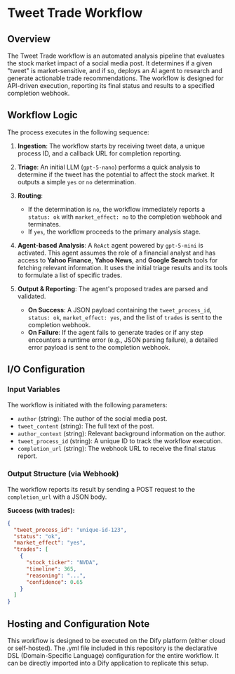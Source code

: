 # Tweet Trade Workflow

## Overview

The Tweet Trade workflow is an automated analysis pipeline that evaluates the stock market impact of a social media post. It determines if a given "tweet" is market-sensitive, and if so, deploys an AI agent to research and generate actionable trade recommendations. The workflow is designed for API-driven execution, reporting its final status and results to a specified completion webhook.

## Workflow Logic

The process executes in the following sequence:

1.  **Ingestion**: The workflow starts by receiving tweet data, a unique process ID, and a callback URL for completion reporting.

2.  **Triage**: An initial LLM (`gpt-5-nano`) performs a quick analysis to determine if the tweet has the potential to affect the stock market. It outputs a simple `yes` or `no` determination.

3.  **Routing**:
    * If the determination is `no`, the workflow immediately reports a `status: ok` with `market_effect: no` to the completion webhook and terminates.
    * If `yes`, the workflow proceeds to the primary analysis stage.

4.  **Agent-based Analysis**: A `ReAct` agent powered by `gpt-5-mini` is activated. This agent assumes the role of a financial analyst and has access to **Yahoo Finance**, **Yahoo News**, and **Google Search** tools for fetching relevant information. It uses the initial triage results and its tools to formulate a list of specific trades.

5.  **Output & Reporting**: The agent's proposed trades are parsed and validated.
    * **On Success**: A JSON payload containing the `tweet_process_id`, `status: ok`, `market_effect: yes`, and the list of `trades` is sent to the completion webhook.
    * **On Failure**: If the agent fails to generate trades or if any step encounters a runtime error (e.g., JSON parsing failure), a detailed error payload is sent to the completion webhook.

## I/O Configuration

### Input Variables

The workflow is initiated with the following parameters:

-   `author` (string): The author of the social media post.
-   `tweet_content` (string): The full text of the post.
-   `author_context` (string): Relevant background information on the author.
-   `tweet_process_id` (string): A unique ID to track the workflow execution.
-   `completion_url` (string): The webhook URL to receive the final status report.

### Output Structure (via Webhook)

The workflow reports its result by sending a POST request to the `completion_url` with a JSON body.

**Success (with trades):**
```json
{
  "tweet_process_id": "unique-id-123",
  "status": "ok",
  "market_effect": "yes",
  "trades": [
    {
      "stock_ticker": "NVDA",
      "timeline": 365,
      "reasoning": "...",
      "confidence": 0.65
    }
  ]
}
```

## Hosting and Configuration Note
This workflow is designed to be executed on the Dify platform (either cloud or self-hosted). The .yml file included in this repository is the declarative DSL (Domain-Specific Language) configuration for the entire workflow. It can be directly imported into a Dify application to replicate this setup.